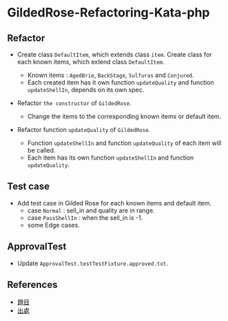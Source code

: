 # GildedRose-Refactoring-Kata-php

## Refactor
- Create class `DefaultItem`, which extends class `item`. Create class for each known items, which extend class `DefaultItem`.
    - Known items : `AgedBrie`, `BackStage`, `Sulfuras` and `Conjured`.
    - Each created item has it own function `updateQuality` and function `updateShellIn`, depends on its own spec.

- Refactor `the constructor` of `GildedRose`.
    - Change the items to the corresponding known items or default item.

- Refactor function `updateQuality` of `GildedRose`.
    - Function `updateShellIn` and function `updateQuality` of each item will be called.
    - Each item has its own function `updateShellIn` and function `updateQuality`.

## Test case
- Add test case in Gilded Rose for each known items and default item.
  - case `Normal` : sell_in and quality are in range.
  - case `PassShellIn` : when the sell_in is -1.
  - some Edge cases.

## ApprovalTest
- Update `ApprovalTest.testTestFixture.approved.txt`.

## References
- [題目](https://cobalt-seeker-7d5.notion.site/Refactoring-Gilded-Rose-266137ea787548878fb6b7d3c247d908)
- [出處](https://github.com/emilybache/GildedRose-Refactoring-Kata)